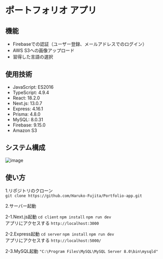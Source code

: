 # ポートフォリオ アプリ
<!-- "hoge"が何かを簡潔に紹介する -->

<!-- DEMO
"hoge"の魅力が直感的に伝わる画像を張る -->

<!-- Features
"hoge"のセールスポイントや差別化などを説明する -->

## 機能
- Firebaseでの認証（ユーザー登録、メールアドレスでのログイン）
- AWS S3への画像アップロード
- 習得した言語の選択
  
## 使用技術
- JavaScript: ES2016
- TypeScript: 4.9.4
- React: 18.2.0
- Next.js: 13.0.7
- Express: 4.16.1
- Prisma: 4.8.0
- MySQL: 8.0.31
- Firebase: 9.15.0
- Amazon S3
  
## システム構成
![image](https://user-images.githubusercontent.com/94355319/221767335-a7985a5d-da68-4a26-8be5-a1182f4c30e3.png)  
  
<!-- Usage
DEMO の実行方法など、"hoge"の基本的な使い方を説明する -->
  
## 使い方
1.リポジトリのクローン  
```git clone https://github.com/Haruko-Fujita/Portfolio-app.git```  
  
2.サーバー起動
  
2-1.Next.js起動  ```cd client``` ```npm install``` ```npm run dev```    
アプリにアクセスする  ```http://localhost:3000```  
  
2-2.Express起動  ```cd server``` ```npm install``` ```npm run dev```  
アプリにアクセスする ```http://localhost:5000/```
  
2-3.MySQL起動
```"C:\Program Files\MySQL\MySQL Server 8.0\bin\mysqld"```  
  
<!-- 3.docker コマンドを入力
```docker-compose run -w /usr/src/app --rm frontend npm install```
```docker-compose up``` -->

<!-- vercelにデプロイする -->
